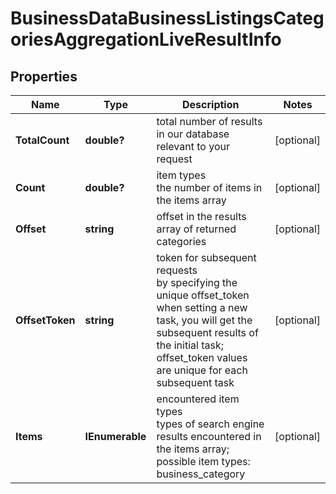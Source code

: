 # BusinessDataBusinessListingsCategoriesAggregationLiveResultInfo


## Properties

| Name | Type | Description | Notes |
|------------ | ------------- | ------------- | -------------|
**TotalCount** | **double?** | total number of results in our database relevant to your request |[optional]|
**Count** | **double?** | item types<br>the number of items in the items array |[optional]|
**Offset** | **string** | offset in the results array of returned categories |[optional]|
**OffsetToken** | **string** | token for subsequent requests<br>by specifying the unique offset_token when setting a new task, you will get the subsequent results of the initial task;<br>offset_token values are unique for each subsequent task |[optional]|
**Items** | **IEnumerable<BusinessDataBusinessListingsCategoriesAggregationLiveItem>** | encountered item types<br>types of search engine results encountered in the items array;<br>possible item types: business_category |[optional]|